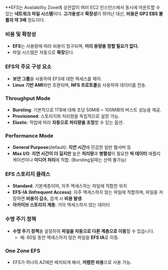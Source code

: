 **EFS는 Availability Zone에 상관없이 여러 EC2 인스턴스에서 동시에 마운트할 수 있는 **네트워크 파일 시스템**이다. **고가용성**과 **확장성**이 뛰어난 대신, **비용은 GP2 EBS 볼륨의 약 3배** 정도이다.

### 비용 및 확장성

- **EFS**는 사용량에 따라 비용이 청구되며, **미리 용량을 정할 필요가 없다.**
- 파일 시스템은 자동으로 **확장**된다.

### EFS의 주요 구성 요소

- **보안 그룹**을 사용하여 EFS에 대한 액세스를 제어.
- **Linux 기반 AMI**와만 호환되며, **NFS 프로토콜**을 사용하여 데이터를 전송.
### Throughput Mode

- **Bursting**: 기본적으로 1TB에 대해 초당 50MiB ~ 100MiB의 버스트 성능을 제공.
- **Provisioned**: 스토리지와 처리량을 독립적으로 설정 가능.
- **Elastic**: 작업에 따라 **자동으로 처리량을 조정**할 수 있는 옵션.
### Performance Mode

- **General Purpose**(default): **지연 시간**에 민감한 일반 웹서버 등
- **Max I/O**: **지연 시간이 더 길지만** 높은 **처리량**과 **병렬성**이 필요한 **빅 데이터** 애플리케이션이나 **미디어 처리**에 적합. (Bursting일때는 선택 불가능)

### EFS 스토리지 클래스

- **Standard**: 기본계층이며, 자주 액세스하는 파일에 적합한 위치
- **EFS-IA (Infrequent Access)**: 자주 액세스하지 않는 파일에 적합하며, 파일을 저장하면 **비용이 감소**, 검색 시 **비용 발생**.
- **아카이브 스토리지 계층**: 거의 액세스하지 않는 데이터

### 수명 주기 정책

- **수명 주기 정책**을 설정하여 **파일을 자동으로 다른 계층으로 이동**할 수 있습니다.
	- 예: 60일 동안 액세스하지 않은 파일을 **EFS IA**로 이동.

### One Zone EFS
- EFS가 하나의 AZ에만 배치되게 해서, **저렴한 비용**으로 사용 가능.